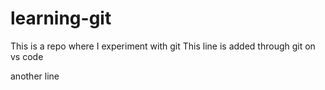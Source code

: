 # learning-git
This is a repo where I experiment with git 
This line is added through git on vs code

another line